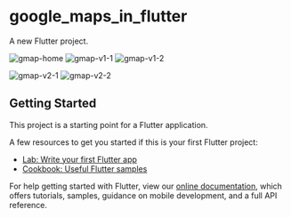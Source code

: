 # google_maps_in_flutter

A new Flutter project.

![gmap-home](https://user-images.githubusercontent.com/75456232/114294903-dc4cee80-9acb-11eb-825e-e2a388158823.PNG) ![gmap-v1-1](https://user-images.githubusercontent.com/75456232/114294916-ea027400-9acb-11eb-9895-c2c4b6862aa7.PNG) ![gmap-v1-2](https://user-images.githubusercontent.com/75456232/114294924-f38bdc00-9acb-11eb-9d11-d862b881044f.PNG)

![gmap-v2-1](https://user-images.githubusercontent.com/75456232/114294931-00103480-9acc-11eb-9f4d-c4f4a31b2022.PNG) ![gmap-v2-2](https://user-images.githubusercontent.com/75456232/114294934-069eac00-9acc-11eb-9850-f28ef53df1a1.PNG)




## Getting Started

This project is a starting point for a Flutter application.

A few resources to get you started if this is your first Flutter project:

- [Lab: Write your first Flutter app](https://flutter.dev/docs/get-started/codelab)
- [Cookbook: Useful Flutter samples](https://flutter.dev/docs/cookbook)

For help getting started with Flutter, view our
[online documentation](https://flutter.dev/docs), which offers tutorials,
samples, guidance on mobile development, and a full API reference.
